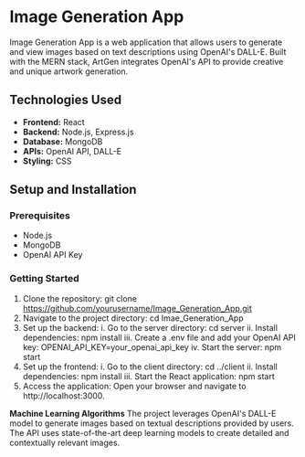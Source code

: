 # Image Generation App

Image Generation App is a web application that allows users to generate and view images based on text descriptions using OpenAI's DALL-E. Built with the MERN stack, ArtGen integrates OpenAI's API to provide creative and unique artwork generation.

## Technologies Used

- **Frontend:** React
- **Backend:** Node.js, Express.js
- **Database:** MongoDB
- **APIs:** OpenAI API, DALL-E
- **Styling:** CSS

## Setup and Installation

### Prerequisites

- Node.js
- MongoDB
- OpenAI API Key

### Getting Started

1. Clone the repository:
   git clone https://github.com/yourusername/Image_Generation_App.git
2. Navigate to the project directory:
   cd Imae_Generation_App
3. Set up the backend:
   i. Go to the server directory:
     cd server
   ii. Install dependencies:
       npm install
   iii. Create a .env file and add your OpenAI API key:
       OPENAI_API_KEY=your_openai_api_key
   iv. Start the server:
       npm start
4. Set up the frontend:
     i. Go to the client directory:
         cd ../client
     ii. Install dependencies:
         npm install
     iii. Start the React application:
         npm start
5. Access the application:
   Open your browser and navigate to http://localhost:3000.

**Machine Learning Algorithms**
The project leverages OpenAI's DALL-E model to generate images based on textual descriptions provided by users. The API uses state-of-the-art deep learning models to create detailed and contextually relevant images.
   
